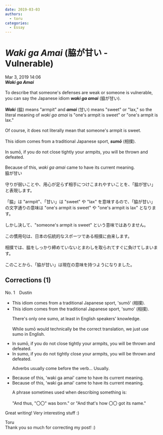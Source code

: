 ```yaml
---
date: 2019-03-03
authors:
  - toru
categories:
  - Essay
---
```


<h1 id="subject_show"><strong><em>Waki ga Amai</strong></em> (脇が甘い - Vulnerable)</h1>
<div class="date">Mar 3, 2019 14:06</div>
<div id="post"><div id="body_show_ori">
<strong><em>Waki ga Amai</strong></em><br/><br/>To describe that someone's defenses are weak or someone is vulnerable, you can say the Japanese idiom <strong><em>waki ga amai</em></strong> (脇が甘い).<br/><br/><strong><em>Waki</em></strong> (脇) means "armpit" and <strong><em>amai</em></strong> (甘い) means "sweet" or "lax," so the literal meaning of <em>waki ga amai</em> is "one's armpit is sweet" or "one's armpit is lax."<br/><br/>Of course, it does not literally mean that someone's armpit is sweet.<br/><br/>This idiom comes from a traditional Japanese sport, <strong><em>sumō</em></strong> (相撲).<br/><br/>In sumō, if you do not close tightly your armpits, you will be thrown and defeated.<br/><br/>Because of this, <em>waki ga amai</em> came to have its current meaning.
</div></div>

<!-- more -->

<div id="post_ja"><div id="body_show_mo">
脇が甘い<br/><br/>守りが弱いことや、用心が足らず相手につけこまれやすいことを、「脇が甘い」と表現します。<br/><br/>「脇」は "armpit"、「甘い」は "sweet" や "lax" を意味するので、「脇が甘い」の文字通りの意味は "one's armpit is sweet" や "one's armpit is lax" となります。<br/><br/>しかし決して、"someone's armpit is sweet" という意味ではありません。<br/><br/>この慣用句は、日本の伝統的なスポーツである相撲に由来します。<br/><br/>相撲では、脇をしっかり締めていないとまわしを取られてすぐに負けてしまいます。<br/><br/>このことから、「脇が甘い」は現在の意味を持つようになりました。
</div></div>

## Corrections (1)
<div id="block"><div class="first_name"> No. 1　<span class="just_name">Dustin</span></div><div id="block2">
<ul class="correction_field">
<li class="incorrect">This idiom comes from a traditional Japanese sport, 'sumō' (相撲).</li>
<li class="corrected correct">
This idiom comes from<span class="f_red"> the </span>traditional Japanese sport, '<span class="f_blue">sumo</span>' (相撲).
<p class="correction_comment">There's only one sumo, at least in English speakers' knowledge.<br/><br/>While sumō would technically be the correct translation, we just use sumo in English.</p>
</li>
</ul>
<ul class="correction_field">
<li class="incorrect">In sumō, if you do not close tightly your armpits, you will be thrown and defeated.</li>
<li class="corrected correct">
In <span class="f_blue">sumo</span>, if you do not <span class="f_red">tightly </span>close your armpits, you will be thrown and defeated.
<p class="correction_comment">Adverbs usually come before the verb... Usually.</p>
</li>
</ul>
<ul class="correction_field">
<li class="incorrect">Because of this, 'waki ga amai' came to have its current meaning.</li>
<li class="corrected correct">
Because of this, 'waki ga amai' came to have its current meaning.
<p class="correction_comment">A phrase sometimes used when describing something is:<br/><br/>"And thus, "〇〇" was born." or "And that's how 〇〇 got its name."</p>
</li>
</ul>
<p class="comment_small">
 Great writing! Very interesting stuff :)
</p>

</div><div class="name"><span class="just_name">Toru</span><br>
Thank you so much for correcting my post! :)
</div>
</div>
